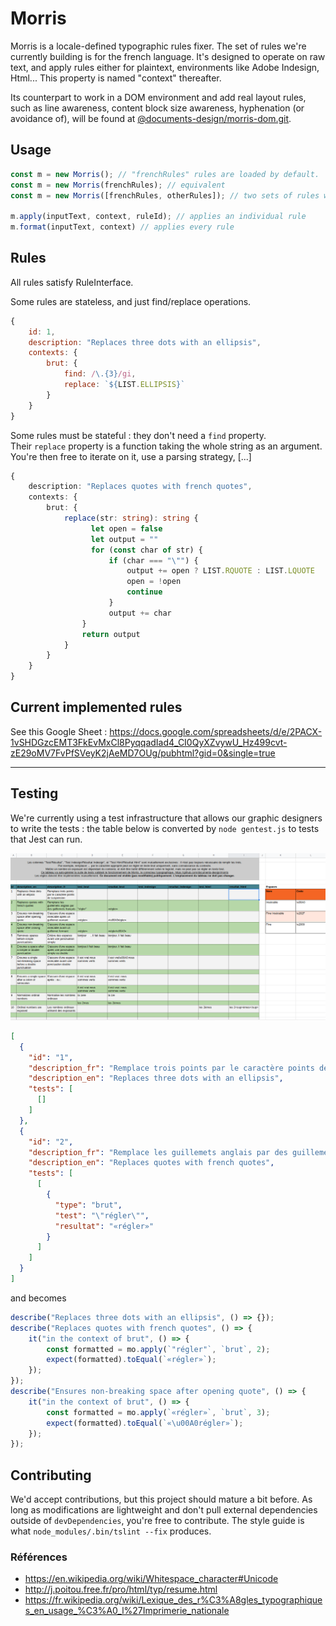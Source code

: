 # Morris
Morris is a locale-defined typographic rules fixer.
The set of rules we're currently building is for the french language.
It's designed to operate on raw text, and apply rules either for plaintext, environments like Adobe Indesign, Html... This property is named "context" thereafter.

Its counterpart to work in a DOM environment and add real layout rules, such as line awareness, content block size awareness, hyphenation (or avoidance of), will be found at [@documents-design/morris-dom.git](https://github.com/documents-design/morris-dom.git).

## Usage

```js
const m = new Morris(); // "frenchRules" rules are loaded by default.
const m = new Morris(frenchRules); // equivalent
const m = new Morris([frenchRules, otherRules]); // two sets of rules will be merged.

m.apply(inputText, context, ruleId); // applies an individual rule
m.format(inputText, context) // applies every rule
```


## Rules
All rules satisfy RuleInterface.

Some rules are stateless, and just find/replace operations.

```js
{
    id: 1,
    description: "Replaces three dots with an ellipsis",
    contexts: {
        brut: {
            find: /\.{3}/gi,
            replace: `${LIST.ELLIPSIS}`
        }
    }
}
```

Some rules must be stateful : they don't need a `find` property.  
Their `replace` property is a function taking the whole string as an argument.  
You're then free to iterate on it, use a parsing strategy, [...]

```typescript
{
    description: "Replaces quotes with french quotes",
    contexts: {
        brut: {
            replace(str: string): string {
                  let open = false
                  let output = ""
                  for (const char of str) {
                      if (char === "\"") {
                          output += open ? LIST.RQUOTE : LIST.LQUOTE
                          open = !open
                          continue
                      }
                      output += char
                }
                return output
            }
        }
    }
}
``` 

## Current implemented rules

See this Google Sheet : https://docs.google.com/spreadsheets/d/e/2PACX-1vSHDGzcEMT3FkEvMxCl8PyqqadIad4_CI0QyXZvywU_Hz499cvt-zE29oMV7FvPfSVeyK2jAeMD7OUg/pubhtml?gid=0&single=true

---

## Testing
We're currently using a test infrastructure that allows our graphic designers to write the tests : the table below is converted by `node gentest.js` to tests that Jest can run.

![](meta/morris_table)

```json
[
  {
    "id": "1",
    "description_fr": "Remplace trois points par le caractère points de suspension",
    "description_en": "Replaces three dots with an ellipsis",
    "tests": [
      []
    ]
  },
  {
    "id": "2",
    "description_fr": "Remplace les guillemets anglais par des guillemets français",
    "description_en": "Replaces quotes with french quotes",
    "tests": [
      [
        {
          "type": "brut",
          "test": "\"régler\"",
          "resultat": "«régler»"
        }
      ]
    ]
  }
]
```
and becomes 
```typescript
describe("Replaces three dots with an ellipsis", () => {});
describe("Replaces quotes with french quotes", () => {
    it("in the context of brut", () => {
        const formatted = mo.apply(`"régler"`, `brut`, 2);
        expect(formatted).toEqual(`«régler»`);
    });
});
describe("Ensures non-breaking space after opening quote", () => {
    it("in the context of brut", () => {
        const formatted = mo.apply(`«régler»`, `brut`, 3);
        expect(formatted).toEqual(`«\u00A0régler»`);
    });
});
```
## Contributing

We'd accept contributions, but this project should mature a bit before. As long as modifications are lightweight and don't pull external dependencies outside of `devDependencies`, you're free to contribute. The style guide is what `node_modules/.bin/tslint --fix` produces. 

### Références

- https://en.wikipedia.org/wiki/Whitespace_character#Unicode
- http://j.poitou.free.fr/pro/html/typ/resume.html
- https://fr.wikipedia.org/wiki/Lexique_des_r%C3%A8gles_typographiques_en_usage_%C3%A0_l%27Imprimerie_nationale
